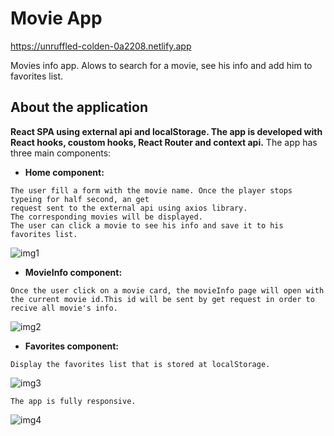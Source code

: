 # Movie App

https://unruffled-colden-0a2208.netlify.app

Movies info app. 
Alows to search for a movie, see his info and add him to favorites list.

## About the application
 **React SPA using external api and localStorage.
 The app is developed with React hooks, coustom hooks, React Router and context api.**
 The app has three main components:

- **Home component:**
```
The user fill a form with the movie name. Once the player stops typeing for half second, an get 
request sent to the external api using axios library.
The corresponding movies will be displayed.
The user can click a movie to see his info and save it to his favorites list.
```
![img1](https://user-images.githubusercontent.com/66163118/140812358-50a2fdb2-05da-4fa6-93c1-8b57d3350104.png)

- **MovieInfo component:**
```
Once the user click on a movie card, the movieInfo page will open with the current movie id.This id will be sent by get request in order to recive all movie's info.
```
![img2](https://user-images.githubusercontent.com/66163118/140931239-7e5527c2-1069-447d-a887-2cfbd5e1c100.png)

- **Favorites component:**
```
Display the favorites list that is stored at localStorage. 
```
![img3](https://user-images.githubusercontent.com/66163118/140982924-e8892f19-96c1-4c75-8151-3a3ed1616e0b.png)


```
The app is fully responsive.
```
![img4](https://user-images.githubusercontent.com/66163118/141091547-38757318-6a18-44df-a72d-62ea43718099.png)

```





